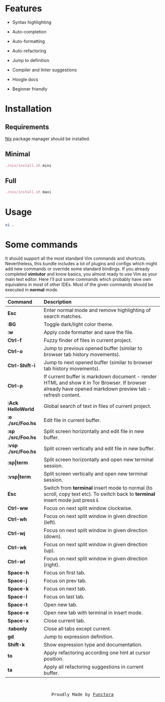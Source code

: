 # Features

- Syntax highlighting

- Auto-completion

- Auto-formatting

- Auto-refactoring

- Jump to definition

- Compiler and linter suggestions

- Hoogle docs

- Beginner friendly

# Installation

## Requirements

[Nix](https://nixos.org/) package manager should be installed.

## Minimal

```nix
./nix/install.sh mini
```

## Full

```nix
./nix/install.sh maxi
```

# Usage

```bash
vi .
```

# Some commands

It should support all the most standard Vim commands and shortcuts. Nevertheless, this bundle includes a lot of plugins and configs which might add new commands or override some standard bindings. If you already completed **vimtutor** and know basics, you almost ready to use Vim as your main text editor. Here I'll put some commands which probably have own equivalens in most of other IDEs. Most of the given commands should be executed in **normal** mode.

| Command | Description |
|:--------|:------------|
| **Esc** | Enter normal mode and remove highlighting of search matches. |
| **:BG** | Toggle dark/light color theme. |
| **:w** | Apply code formatter and save the file. |
| **Ctrl-f** | Fuzzy finder of files in current project. |
| **Ctrl-o** | Jump to previous opened buffer (similar to browser tab history movements). |
| **Ctrl-Shift-i** | Jump to next opened buffer (similar to browser tab history movements). |
| **Ctrl-p** | If current buffer is markdown document - render HTML and show it in Tor Browser. If browser already have opened markdown preview tab - refresh content.
| **:Ack HelloWorld** | Global search of text in files of current project. |
| **:e ./src/Foo.hs** | Edit file in current buffer. |
| **:sp ./src/Foo.hs** | Split screen horizontally and edit file in new buffer. |
| **:vsp ./src/Foo.hs** | Split screen vertically and edit file in new buffer. |
| **:sp\|term** | Split screen horizontally and open new terminal session. |
| **:vsp\|term** | Split screen vertically and open new terminal session. |
| **Esc** | Switch from **terminal** insert mode to normal (to scroll, copy text etc). To switch back to **terminal** insert mode just press **i**. |
| **Ctrl-ww** | Focus on next split window clockwise. |
| **Ctrl-wh** | Focus on next split window in given direction (left). |
| **Ctrl-wj** | Focus on next split window in given direction (down). |
| **Ctrl-wk** | Focus on next split window in given direction (up). |
| **Ctrl-wl** | Focus on next split window in given direction (right). |
| **Space-h** | Focus on first tab. |
| **Space-j** | Focus on prev tab. |
| **Space-k** | Focus on next tab. |
| **Space-l** | Focus on last tab. |
| **Space-t** | Open new tab. |
| **Space-e** | Open new tab with terminal in insert mode. |
| **Space-x** | Close current tab. |
| **:tabonly** | Close all tabs except current. |
| **gd** | Jump to expression definition. |
| **Shift-k** | Show expression type and documentation. |
| **to** | Apply refactoring according one hint at cursor position. |
| **ta** | Apply all refactoring suggestions in current buffer. |

<br>
<p align="center">
  <tt>
    Proudly Made by
    <a href="https://functora.github.io/" target="_blank">Functora</a>
  </tt>
</p>
